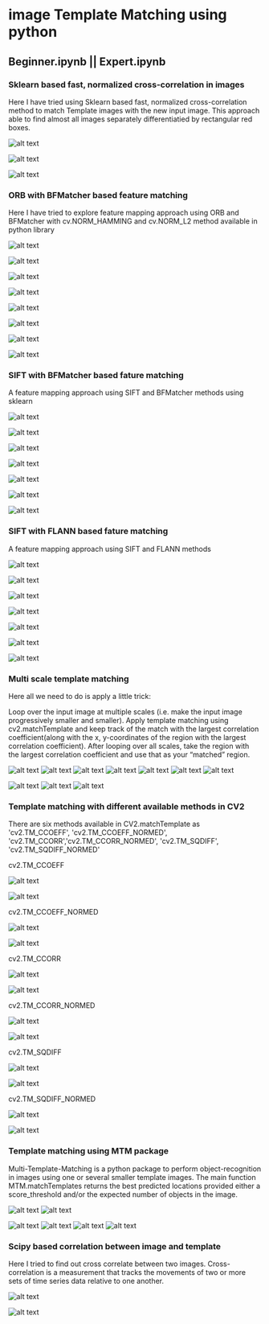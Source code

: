 # image Template Matching using python

## Beginner.ipynb || Expert.ipynb

### Sklearn based fast, normalized cross-correlation in images
Here I have tried using Sklearn based fast, normalized cross-correlation method to match Template images with the new input image. 
This approach able to find almost all images separately differentiatied by rectangular red boxes.

![alt text](https://github.com/shafique18/TemplateMatching/blob/main/images/Screen%20Shot%202021-08-23%20at%204.18.52%20PM.png)

![alt text](https://github.com/shafique18/TemplateMatching/blob/main/images/Screen%20Shot%202021-08-23%20at%205.26.14%20PM.png)

![alt text](https://github.com/shafique18/TemplateMatching/blob/main/images/Screen%20Shot%202021-08-23%20at%205.26.20%20PM.png)


### ORB with BFMatcher based feature matching
Here I have tried to explore feature mapping approach using ORB and BFMatcher with cv.NORM_HAMMING and cv.NORM_L2 method available in python library 

![alt text](https://github.com/shafique18/TemplateMatching/blob/main/images/Screen%20Shot%202021-08-23%20at%204.28.55%20PM.png)

![alt text](https://github.com/shafique18/TemplateMatching/blob/main/images/Screen%20Shot%202021-08-23%20at%204.29.06%20PM.png)

![alt text](https://github.com/shafique18/TemplateMatching/blob/main/images/Screen%20Shot%202021-08-23%20at%205.26.49%20PM.png)

![alt text](https://github.com/shafique18/TemplateMatching/blob/main/images/Screen%20Shot%202021-08-23%20at%205.26.59%20PM.png)

![alt text](https://github.com/shafique18/TemplateMatching/blob/main/images/Screen%20Shot%202021-08-23%20at%205.27.07%20PM.png)

![alt text](https://github.com/shafique18/TemplateMatching/blob/main/images/Screen%20Shot%202021-08-23%20at%205.27.18%20PM.png)

![alt text](https://github.com/shafique18/TemplateMatching/blob/main/images/Screen%20Shot%202021-08-23%20at%205.27.28%20PM.png)

![alt text](https://github.com/shafique18/TemplateMatching/blob/main/images/Screen%20Shot%202021-08-23%20at%205.27.37%20PM.png)


### SIFT with BFMatcher based fature matching
A feature mapping approach using SIFT and BFMatcher methods using sklearn

![alt text](https://github.com/shafique18/TemplateMatching/blob/main/images/Screen%20Shot%202021-08-23%20at%204.29.20%20PM.png)

![alt text](https://github.com/shafique18/TemplateMatching/blob/main/images/Screen%20Shot%202021-08-23%20at%205.27.53%20PM.png)

![alt text](https://github.com/shafique18/TemplateMatching/blob/main/images/Screen%20Shot%202021-08-23%20at%205.28.01%20PM.png)

![alt text](https://github.com/shafique18/TemplateMatching/blob/main/images/Screen%20Shot%202021-08-23%20at%205.28.09%20PM.png)

![alt text](https://github.com/shafique18/TemplateMatching/blob/main/images/Screen%20Shot%202021-08-23%20at%205.28.17%20PM.png)

![alt text](https://github.com/shafique18/TemplateMatching/blob/main/images/Screen%20Shot%202021-08-23%20at%205.28.25%20PM.png)

![alt text](https://github.com/shafique18/TemplateMatching/blob/main/images/Screen%20Shot%202021-08-23%20at%205.28.32%20PM.png)



### SIFT with FLANN based fature matching
A feature mapping approach using SIFT and FLANN methods

![alt text](https://github.com/shafique18/TemplateMatching/blob/main/images/Screen%20Shot%202021-08-23%20at%204.29.29%20PM.png)

![alt text](https://github.com/shafique18/TemplateMatching/blob/main/images/Screen%20Shot%202021-08-23%20at%205.28.52%20PM.png)

![alt text](https://github.com/shafique18/TemplateMatching/blob/main/images/Screen%20Shot%202021-08-23%20at%205.29.01%20PM.png)

![alt text](https://github.com/shafique18/TemplateMatching/blob/main/images/Screen%20Shot%202021-08-23%20at%205.29.09%20PM.png)

![alt text](https://github.com/shafique18/TemplateMatching/blob/main/images/Screen%20Shot%202021-08-23%20at%205.29.19%20PM.png)

![alt text](https://github.com/shafique18/TemplateMatching/blob/main/images/Screen%20Shot%202021-08-23%20at%205.29.27%20PM.png)

![alt text](https://github.com/shafique18/TemplateMatching/blob/main/images/Screen%20Shot%202021-08-23%20at%205.29.36%20PM.png)



### Multi scale template matching

Here all we need to do is apply a little trick:

Loop over the input image at multiple scales (i.e. make the input image progressively smaller and smaller).
Apply template matching using cv2.matchTemplate and keep track of the match with the 
largest correlation coefficient(along with the x, y-coordinates of the region with the largest correlation coefficient).
After looping over all scales, take the region with the largest correlation coefficient and use that as your “matched” region.

![alt text](https://github.com/shafique18/TemplateMatching/blob/main/images/Screen%20Shot%202021-08-23%20at%204.29.40%20PM.png) 
![alt text](https://github.com/shafique18/TemplateMatching/blob/main/images/Screen%20Shot%202021-08-23%20at%204.29.48%20PM.png)
![alt text](https://github.com/shafique18/TemplateMatching/blob/main/images/Screen%20Shot%202021-08-23%20at%204.29.56%20PM.png)
![alt text](https://github.com/shafique18/TemplateMatching/blob/main/images/Screen%20Shot%202021-08-23%20at%204.30.15%20PM%201.png)
![alt text](https://github.com/shafique18/TemplateMatching/blob/main/images/Screen%20Shot%202021-08-23%20at%204.30.28%20PM.png)
![alt text](https://github.com/shafique18/TemplateMatching/blob/main/images/Screen%20Shot%202021-08-23%20at%204.30.47%20PM.png)
![alt text](https://github.com/shafique18/TemplateMatching/blob/main/images/Screen%20Shot%202021-08-23%20at%204.30.54%20PM.png)


![alt text](https://github.com/shafique18/TemplateMatching/blob/main/images/Screen%20Shot%202021-08-23%20at%205.29.45%20PM.png)
![alt text](https://github.com/shafique18/TemplateMatching/blob/main/images/Screen%20Shot%202021-08-23%20at%205.29.53%20PM.png)
![alt text](https://github.com/shafique18/TemplateMatching/blob/main/images/Screen%20Shot%202021-08-23%20at%205.30.31%20PM.png)

### Template matching with different available methods in CV2
There are six methods available in CV2.matchTemplate as 'cv2.TM_CCOEFF', 'cv2.TM_CCOEFF_NORMED', 'cv2.TM_CCORR','cv2.TM_CCORR_NORMED', 'cv2.TM_SQDIFF', 'cv2.TM_SQDIFF_NORMED'

cv2.TM_CCOEFF

![alt text](https://github.com/shafique18/TemplateMatching/blob/main/images/Screen%20Shot%202021-08-23%20at%204.31.03%20PM.png)

![alt text](https://github.com/shafique18/TemplateMatching/blob/main/images/Screen%20Shot%202021-08-23%20at%205.31.02%20PM.png)

cv2.TM_CCOEFF_NORMED

![alt text](https://github.com/shafique18/TemplateMatching/blob/main/images/Screen%20Shot%202021-08-23%20at%204.31.10%20PM.png)

![alt text](https://github.com/shafique18/TemplateMatching/blob/main/images/Screen%20Shot%202021-08-23%20at%205.31.02%20PM.png)

cv2.TM_CCORR

![alt text](https://github.com/shafique18/TemplateMatching/blob/main/images/Screen%20Shot%202021-08-23%20at%204.31.23%20PM.png)

![alt text](https://github.com/shafique18/TemplateMatching/blob/main/images/Screen%20Shot%202021-08-23%20at%205.31.10%20PM.png)

cv2.TM_CCORR_NORMED

![alt text](https://github.com/shafique18/TemplateMatching/blob/main/images/Screen%20Shot%202021-08-23%20at%204.31.33%20PM.png)

![alt text](https://github.com/shafique18/TemplateMatching/blob/main/images/Screen%20Shot%202021-08-23%20at%205.31.10%20PM.png)

cv2.TM_SQDIFF

![alt text](https://github.com/shafique18/TemplateMatching/blob/main/images/Screen%20Shot%202021-08-23%20at%204.31.46%20PM.png)

![alt text](https://github.com/shafique18/TemplateMatching/blob/main/images/Screen%20Shot%202021-08-23%20at%205.31.17%20PM.png)

cv2.TM_SQDIFF_NORMED

![alt text](https://github.com/shafique18/TemplateMatching/blob/main/images/Screen%20Shot%202021-08-23%20at%204.32.49%20PM.png)

![alt text](https://github.com/shafique18/TemplateMatching/blob/main/images/Screen%20Shot%202021-08-23%20at%205.31.02%20PM.png)

### Template matching using MTM package
Multi-Template-Matching is a python package to perform object-recognition in images using one or several smaller template images.
The main function MTM.matchTemplates returns the best predicted locations provided either a score_threshold and/or the expected number of objects in the image.

![alt text](https://github.com/shafique18/TemplateMatching/blob/main/images/Screen%20Shot%202021-08-23%20at%204.36.50%20PM.png)
![alt text](https://github.com/shafique18/TemplateMatching/blob/main/images/Screen%20Shot%202021-08-23%20at%204.37.00%20PM.png)

![alt text](https://github.com/shafique18/TemplateMatching/blob/main/images/Screen%20Shot%202021-08-23%20at%205.31.45%20PM.png)
![alt text](https://github.com/shafique18/TemplateMatching/blob/main/images/Screen%20Shot%202021-08-23%20at%205.31.55%20PM.png)
![alt text](https://github.com/shafique18/TemplateMatching/blob/main/images/Screen%20Shot%202021-08-23%20at%205.32.03%20PM.png)
![alt text](https://github.com/shafique18/TemplateMatching/blob/main/images/Screen%20Shot%202021-08-23%20at%205.32.12%20PM.png)

### Scipy based correlation between image and template
Here I tried to find out cross correlate between two images. Cross-correlation is a measurement that tracks the movements of two or more sets of time series data relative to one another.

![alt text](https://github.com/shafique18/TemplateMatching/blob/main/images/Screen%20Shot%202021-08-23%20at%204.37.16%20PM.png)

![alt text](https://github.com/shafique18/TemplateMatching/blob/main/images/Screen%20Shot%202021-08-23%20at%205.32.51%20PM.png)

